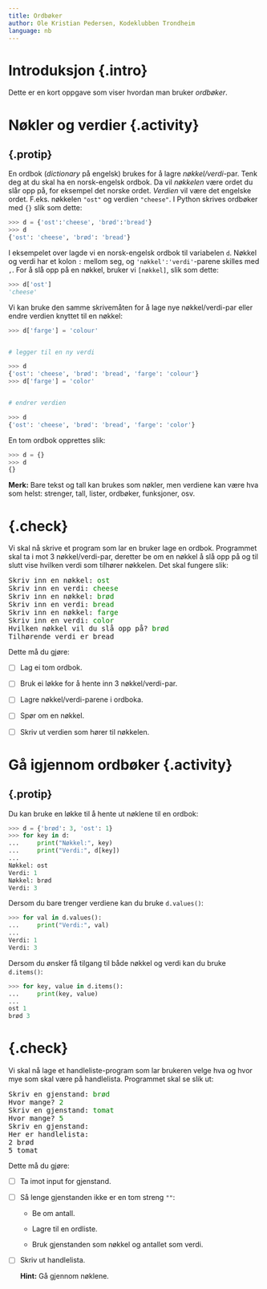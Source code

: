 ```yaml
---
title: Ordbøker
author: Ole Kristian Pedersen, Kodeklubben Trondheim
language: nb
---
```



# Introduksjon {.intro}

Dette er en kort oppgave som viser hvordan man bruker *ordbøker*.


# Nøkler og verdier {.activity}

## {.protip}

En ordbok (*dictionary* på engelsk) brukes for å lagre *nøkkel/verdi*-par. Tenk
deg at du skal ha en norsk-engelsk ordbok. Da vil *nøkkelen* være ordet du slår
opp på, for eksempel det norske ordet. *Verdien* vil være det engelske ordet.
F.eks. nøkkelen `"ost"` og verdien `"cheese"`. I Python skrives ordbøker med
`{}` slik som dette:

```python
>>> d = {'ost':'cheese', 'brød':'bread'}
>>> d
{'ost': 'cheese', 'brød': 'bread'}
```

I eksempelet over lagde vi en norsk-engelsk ordbok til variabelen `d`. Nøkkel og
verdi har et kolon `:` mellom seg, og `'nøkkel':'verdi'`-parene skilles med `,`.
For å slå opp på en nøkkel, bruker vi `[nøkkel]`, slik som dette:

```python
>>> d['ost']
'cheese'
```

Vi kan bruke den samme skrivemåten for å lage nye nøkkel/verdi-par eller endre
verdien knyttet til en nøkkel:

```python
>>> d['farge'] = 'colour'


# legger til en ny verdi

>>> d
{'ost': 'cheese', 'brød': 'bread', 'farge': 'colour'}
>>> d['farge'] = 'color'


# endrer verdien

>>> d
{'ost': 'cheese', 'brød': 'bread', 'farge': 'color'}
```

En tom ordbok opprettes slik:

```python
>>> d = {}
>>> d
{}
```

**Merk:** Bare tekst og tall kan brukes som nøkler, men verdiene kan være hva
som helst: strenger, tall, lister, ordbøker, funksjoner, osv.


# {.check}

Vi skal nå skrive et program som lar en bruker lage en ordbok. Programmet skal
ta i mot 3 nøkkel/verdi-par, deretter be om en nøkkel å slå opp på og til slutt
vise hvilken verdi som tilhører nøkkelen. Det skal fungere slik:

<pre>
Skriv inn en nøkkel: <font color="green">ost</font>
Skriv inn en verdi: <font color="green">cheese</font>
Skriv inn en nøkkel: <font color="green">brød</font>
Skriv inn en verdi: <font color="green">bread</font>
Skriv inn en nøkkel: <font color="green">farge</font>
Skriv inn en verdi: <font color="green">color</font>
Hvilken nøkkel vil du slå opp på? <font color="green">brød</font>
Tilhørende verdi er bread
</pre>

Dette må du gjøre:

- [ ] Lag ei tom ordbok.

- [ ] Bruk ei løkke for å hente inn 3 nøkkel/verdi-par.

- [ ] Lagre nøkkel/verdi-parene i ordboka.

- [ ] Spør om en nøkkel.

- [ ] Skriv ut verdien som hører til nøkkelen.


# Gå igjennom ordbøker {.activity}

## {.protip}

Du kan bruke en løkke til å hente ut nøklene til en ordbok:

```python
>>> d = {'brød': 3, 'ost': 1}
>>> for key in d:
...     print("Nøkkel:", key)
...     print("Verdi:", d[key])
...
Nøkkel: ost
Verdi: 1
Nøkkel: brød
Verdi: 3
```

Dersom du bare trenger verdiene kan du bruke `d.values()`:

```python
>>> for val in d.values():
...     print("Verdi:", val)
...
Verdi: 1
Verdi: 3
```

Dersom du ønsker få tilgang til både nøkkel og verdi kan du bruke `d.items()`:

```python
>>> for key, value in d.items():
...     print(key, value)
...
ost 1
brød 3
```


# {.check}

Vi skal nå lage et handleliste-program som lar brukeren velge hva og hvor mye
som skal være på handlelista. Programmet skal se slik ut:

<pre>
Skriv en gjenstand: <font color="green">brød</font>
Hvor mange? <font color="green">2</font>
Skriv en gjenstand: <font color="green">tomat</font>
Hvor mange? <font color="green">5</font>
Skriv en gjenstand:
Her er handlelista:
2 brød
5 tomat
</pre>

Dette må du gjøre:

- [ ] Ta imot input for gjenstand.

- [ ] Så lenge gjenstanden ikke er en tom streng `""`:

  * Be om antall.

  * Lagre til en ordliste.

  * Bruk gjenstanden som nøkkel og antallet som verdi.

- [ ] Skriv ut handlelista.

  **Hint:** Gå gjennom nøklene.
